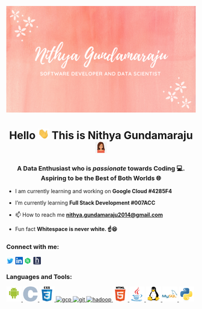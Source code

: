 ![Header](https://github.com/nithyagundamaraju1/nithyagundamaraju1/blob/main/header-github.png)
<h1 align="center">Hello <img src="https://github.com/nithyagundamaraju1/nithyagundamaraju1/blob/main/wave.gif" width="30px"> This is Nithya Gundamaraju <img src="https://github.com/nithyagundamaraju1/nithyagundamaraju1/blob/main/47-476083_free-png-download-angry-woman-animated-gif-png.png" width="30px"></h1>
<h3 align="center">A Data Enthusiast who is <em>passionate</em> towards Coding 💻. Aspiring to be the Best of Both Worlds 🌐</h3>


- I am currently learning and working on **Google Cloud #4285F4**

- I’m currently learning **Full Stack Development #007ACC**

- 📫 How to reach me **nithya.gundamaraju2014@gmail.com**

- Fun fact **Whitespace is never white. :point_up::laughing:**

<p>
<h3>Connect with me:</h3>  <a href="https://twitter.com/nithya_gun" target="blank"><img align="center" src="https://github.com/nithyagundamaraju1/nithyagundamaraju1/blob/main/twitter.png" alt="nithya_gun" height="20" width="20" /></a>
<a href="https://linkedin.com/in/nithya-gundamaraju" target="blank"><img align="center" src="https://github.com/nithyagundamaraju1/nithyagundamaraju1/blob/main/download.jpg?raw=true" alt="nithya-gundamaraju" height="20" width="20" /></a>
<a href="https://www.hackerrank.com/@nithya_gundamar1" target="blank"><img align="center" src="https://github.com/nithyagundamaraju1/nithyagundamaraju1/blob/main/hackerrank.png" alt="@nithya_gundamar1" height="20" width="20" /></a>
<a href="https://www.hackerearth.com/nithya_gun" target="blank"><img align="center" src="https://github.com/nithyagundamaraju1/nithyagundamaraju1/blob/main/HackerEarth_logo.png" alt="nithya_gun" height="20" width="20" /></a>
</p>
<h3 align="left">Languages and Tools:</h3>
<p align="left"> <a href="https://developer.android.com" target="_blank"> <img src="https://raw.githubusercontent.com/devicons/devicon/master/icons/android/android-original-wordmark.svg" alt="android" width="40" height="40"/> </a> <a href="https://www.cprogramming.com/" target="_blank"> <img src="https://raw.githubusercontent.com/devicons/devicon/master/icons/c/c-original.svg" alt="c" width="40" height="40"/> </a> <a href="https://www.w3schools.com/css/" target="_blank"> <img src="https://raw.githubusercontent.com/devicons/devicon/master/icons/css3/css3-original-wordmark.svg" alt="css3" width="40" height="40"/> </a> <a href="https://cloud.google.com" target="_blank"> <img src="https://www.vectorlogo.zone/logos/google_cloud/google_cloud-icon.svg" alt="gcp" width="40" height="40"/> </a> <a href="https://git-scm.com/" target="_blank"> <img src="https://www.vectorlogo.zone/logos/git-scm/git-scm-icon.svg" alt="git" width="40" height="40"/> </a> <a href="https://hadoop.apache.org/" target="_blank"> <img src="https://www.vectorlogo.zone/logos/apache_hadoop/apache_hadoop-icon.svg" alt="hadoop" width="40" height="40"/> </a> <a href="https://www.w3.org/html/" target="_blank"> <img src="https://raw.githubusercontent.com/devicons/devicon/master/icons/html5/html5-original-wordmark.svg" alt="html5" width="40" height="40"/> </a> <a href="https://www.java.com" target="_blank"> <img src="https://raw.githubusercontent.com/devicons/devicon/master/icons/java/java-original.svg" alt="java" width="40" height="40"/> </a> <a href="https://www.linux.org/" target="_blank"> <img src="https://raw.githubusercontent.com/devicons/devicon/master/icons/linux/linux-original.svg" alt="linux" width="40" height="40"/> </a> <a href="https://www.mysql.com/" target="_blank"> <img src="https://raw.githubusercontent.com/devicons/devicon/master/icons/mysql/mysql-original-wordmark.svg" alt="mysql" width="40" height="40"/> </a> <a href="https://www.python.org" target="_blank"> <img src="https://raw.githubusercontent.com/devicons/devicon/master/icons/python/python-original.svg" alt="python" width="40" height="40"/> </a> </p>


